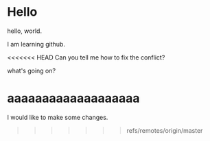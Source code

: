 # Hello

hello, world.

I am learning github.

<<<<<<< HEAD
Can you tell me how to fix the conflict?

what's going on?

aaaaaaaaaaaaaaaaaaa
=======
I would like to make some changes.
>>>>>>> refs/remotes/origin/master
